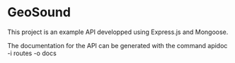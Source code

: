 # GeoSound
This project is an example API developped using Express.js and Mongoose.

The documentation for the API can be generated with the command 
apidoc -i routes -o docs

